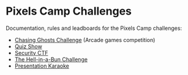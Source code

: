 # Pixels Camp Challenges

Documentation, rules and leadboards for the Pixels Camp challenges:

 * [Chasing Ghosts Challenge][1] (Arcade games competition)
 * [Quiz Show][2]
 * [Security CTF][3]
 * [The Hell-in-a-Bun Challenge][4]
 * [Presentation Karaoke][5]

[1]: https://github.com/PixelsCamp/challenges/blob/master/CHASING_GHOSTS.md
[2]: https://pixels-camp-challenges.herokuapp.com/
[3]: https://pixels-camp-security-ctf.herokuapp.com/
[4]: https://github.com/PixelsCamp/challenges/blob/master/HELL_IN_A_BUN_CHALLENGE.md
[5]: https://github.com/PixelsCamp/karaoke-pitches
